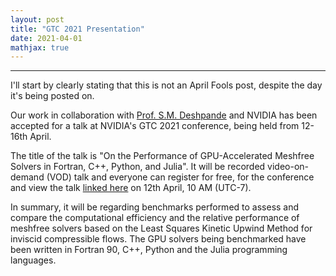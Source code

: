 ```yaml
---
layout: post
title: "GTC 2021 Presentation"
date: 2021-04-01
mathjax: true
---
```

----------------

I'll start by clearly stating that this is not an April Fools post, despite the day it's being posted on.

Our work in collaboration with [Prof. S.M. Deshpande](https://scholar.google.co.in/citations?user=AUM8IXYAAAAJ&hl=en) and NVIDIA has been accepted for a talk at NVIDIA's GTC 2021 conference, being held from 12-16th April.

The title of the talk is "On the Performance of GPU-Accelerated Meshfree Solvers in Fortran, C++, Python, and Julia". It will be recorded video-on-demand (VOD) talk 
and everyone can register for free, for the conference and view the talk [linked here](https://www.nvidia.com/en-us/on-demand/session/gtcspring21-s31311/) on 12th April, 10 AM (UTC-7).

In summary, it will be regarding benchmarks performed to assess and compare the computational efficiency and the relative performance of meshfree solvers based on the Least Squares Kinetic Upwind Method for inviscid compressible flows. The GPU solvers being benchmarked have been written in Fortran 90, C++, Python and the Julia programming languages.
